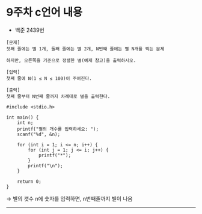 # 9주차 c언어 내용

- 백준 2439번
```
[문제]
첫째 줄에는 별 1개, 둘째 줄에는 별 2개, N번째 줄에는 별 N개를 찍는 문제

하지만, 오른쪽을 기준으로 정렬한 별(예제 참고)을 출력하시오.

[입력]
첫째 줄에 N(1 ≤ N ≤ 100)이 주어진다.

[출력]
첫째 줄부터 N번째 줄까지 차례대로 별을 출력한다.
```

```
#include <stdio.h>

int main() {
    int n;
    printf("별의 개수를 입력하세요: ");
    scanf("%d", &n);

    for (int i = 1; i <= n; i++) {
        for (int j = 1; j <= i; j++) {
            printf("*");
        }
        printf("\n");
    }

    return 0;
}
```
→ 별의 갯수 n에 숫자를 입력하면, n번째줄까지 별이 나옴

<hr>

